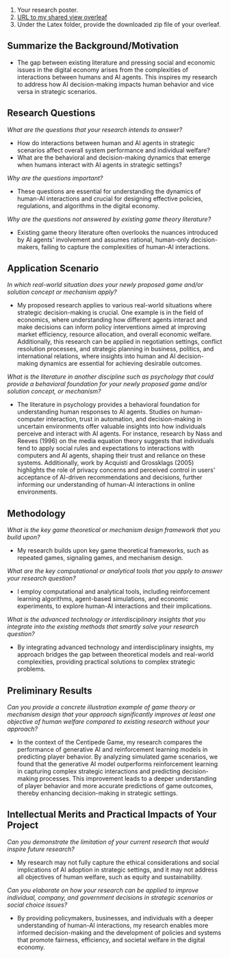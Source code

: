 1. Your research poster.
2. [URL to my shared view overleaf ](https://www.overleaf.com/read/xqmhntdkcsjb#0b18c9)
3. Under the Latex folder, provide the downloaded zip file of your overleaf. 

## Summarize the Background/Motivation

- The gap between existing literature and pressing social and economic issues in the digital economy arises from the complexities of interactions between humans and AI agents. This inspires my research to address how AI decision-making impacts human behavior and vice versa in strategic scenarios.

## Research Questions

*What are the questions that your research intends to answer?*

- How do interactions between human and AI agents in strategic scenarios affect overall system performance and individual welfare?
- What are the behavioral and decision-making dynamics that emerge when humans interact with AI agents in strategic settings?

*Why are the questions important?*

- These questions are essential for understanding the dynamics of human-AI interactions and crucial for designing effective policies, regulations, and algorithms in the digital economy.

*Why are the questions not answered by existing game theory literature?*

- Existing game theory literature often overlooks the nuances introduced by AI agents' involvement and assumes rational, human-only decision-makers, failing to capture the complexities of human-AI interactions.

## Application Scenario

*In which real-world situation does your newly proposed game and/or solution concept or mechanism apply?*

- My proposed research applies to various real-world situations where strategic decision-making is crucial. One example is in the field of economics, where understanding how different agents interact and make decisions can inform policy interventions aimed at improving market efficiency, resource allocation, and overall economic welfare. Additionally, this research can be applied in negotiation settings, conflict resolution processes, and strategic planning in business, politics, and international relations, where insights into human and AI decision-making dynamics are essential for achieving desirable outcomes.

*What is the literature in another discipline such as psychology that could provide a behavioral foundation for your newly proposed game and/or solution concept, or mechanism?*

- The literature in psychology provides a behavioral foundation for understanding human responses to AI agents. Studies on human-computer interaction, trust in automation, and decision-making in uncertain environments offer valuable insights into how individuals perceive and interact with AI agents. For instance, research by Nass and Reeves (1996) on the media equation theory suggests that individuals tend to apply social rules and expectations to interactions with computers and AI agents, shaping their trust and reliance on these systems. Additionally, work by Acquisti and Grossklags (2005) highlights the role of privacy concerns and perceived control in users' acceptance of AI-driven recommendations and decisions, further informing our understanding of human-AI interactions in online environments.

## Methodology

*What is the key game theoretical or mechanism design framework that you build upon?*

- My research builds upon key game theoretical frameworks, such as repeated games, signaling games, and mechanism design.

*What are the key computational or analytical tools that you apply to answer your research question?*

- I employ computational and analytical tools, including reinforcement learning algorithms, agent-based simulations, and economic experiments, to explore human-AI interactions and their implications.

*What is the advanced technology or interdisciplinary insights that you integrate into the existing methods that smartly solve your research question?*

- By integrating advanced technology and interdisciplinary insights, my approach bridges the gap between theoretical models and real-world complexities, providing practical solutions to complex strategic problems.

## Preliminary Results

*Can you provide a concrete illustration example of game theory or mechanism design that your approach significantly improves at least one objective of human welfare compared to existing research without your approach?*

- In the context of the Centipede Game, my research compares the performance of generative AI and reinforcement learning models in predicting player behavior. By analyzing simulated game scenarios, we found that the generative AI model outperforms reinforcement learning in capturing complex strategic interactions and predicting decision-making processes. This improvement leads to a deeper understanding of player behavior and more accurate predictions of game outcomes, thereby enhancing decision-making in strategic settings.

## Intellectual Merits and Practical Impacts of Your Project

*Can you demonstrate the limitation of your current research that would inspire future research?*

- My research may not fully capture the ethical considerations and social implications of AI adoption in strategic settings, and it may not address all objectives of human welfare, such as equity and sustainability.

*Can you elaborate on how your research can be applied to improve individual, company, and government decisions in strategic scenarios or social choice issues?*

- By providing policymakers, businesses, and individuals with a deeper understanding of human-AI interactions, my research enables more informed decision-making and the development of policies and systems that promote fairness, efficiency, and societal welfare in the digital economy.

